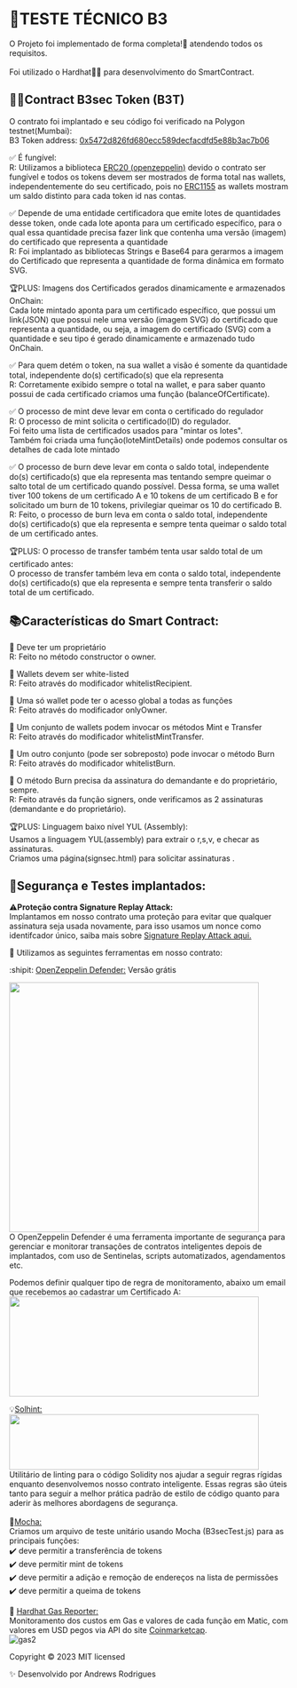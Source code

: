 # 📝TESTE TÉCNICO B3

O Projeto foi implementado de forma completa!🎉 atendendo todos os requisitos.  <br><br/>
Foi utilizado o Hardhat👷‍♂️ para desenvolvimento do SmartContract.<br/>

## 👨‍💻Contract B3sec Token (B3T)
O contrato foi implantado e seu código foi verificado na Polygon testnet(Mumbai):<br/>
B3 Token address: [0x5472d826fd680ecc589decfacdfd5e88b3ac7b06](https://mumbai.polygonscan.com/address/0x5472d826fd680ecc589decfacdfd5e88b3ac7b06)
<br/>

✅ É fungível: <br/>
 R: Utilizamos a biblioteca [ERC20 (openzeppelin)](https://docs.openzeppelin.com/contracts/3.x/erc20) devido o contrato ser fungível e todos os tokens devem ser mostrados de forma total nas wallets, independentemente do seu certificado, pois no [ERC1155](https://docs.openzeppelin.com/contracts/3.x/erc1155) as wallets mostram um saldo distinto para cada token id nas contas.<br/>


✅ Depende de uma entidade certificadora  que emite lotes de quantidades desse token, onde cada lote aponta para um certificado específico, para o qual essa quantidade precisa fazer link que contenha uma versão (imagem) do certificado que representa a quantidade<br/>
R: Foi implantado as bibliotecas Strings e Base64 para gerarmos a imagem do Certificado que representa a quantidade de forma dinâmica em formato SVG.<br/>

🏆PLUS: Imagens dos Certificados gerados dinamicamente e armazenados OnChain:<br/>
Cada lote mintado aponta para um certificado específico, que possui um link(JSON) que possui nele uma versão (imagem SVG) do certificado que representa a quantidade, ou seja, a imagem do certificado (SVG) com a quantidade e seu tipo é gerado dinamicamente e armazenado tudo OnChain.

✅ Para quem detém o token, na sua wallet a visão é somente da quantidade total, independente do(s) certificado(s) que ela representa<br/>
R: Corretamente exibido sempre o total na wallet, e para saber quanto possui de cada certificado criamos uma função (balanceOfCertificate).

✅ O processo de mint deve levar em conta o certificado do regulador<br/>
R: O processo de mint solicita o certificado(ID) do regulador.<br/>
Foi feito uma lista de certificados usados para "mintar os lotes".<br/>
Também foi criada uma função(loteMintDetails) onde podemos consultar os detalhes de cada lote mintado</br>

✅ O processo de burn deve levar em conta o saldo total, independente do(s) certificado(s) que ela representa mas tentando sempre queimar o salto total de um certificado quando possível. Dessa forma, se uma wallet tiver 100 tokens de um certificado A e 10 tokens de um certificado B e for solicitado um burn de 10 tokens, privilegiar queimar os 10 do certificado B.<br/>
R: Feito, o processo de burn leva em conta o saldo total, independente do(s) certificado(s) que ela representa e sempre tenta queimar o saldo total de um certificado antes.<br/>

🏆PLUS: O processo de transfer também tenta usar saldo total de um certificado antes:<br/>
O processo de transfer também leva em conta o saldo total, independente do(s) certificado(s) que ela representa e sempre tenta transferir o saldo total de um certificado.<br/>

## 📚Características do Smart Contract:<br/>

🔹 Deve ter um proprietário<br/>
 R: Feito no método constructor o owner.<br/>

🔹 Wallets devem ser white-listed<br/>
 R: Feito através do modificador whitelistRecipient. <br/>

🔹 Uma só wallet pode ter o acesso global a todas as funções<br/>
 R: Feito através do modificador onlyOwner.<br/>

🔹 Um conjunto de wallets podem invocar os métodos Mint e Transfer<br/>
 R: Feito através do modificador whitelistMintTransfer. <br/>

🔹 Um outro conjunto (pode ser sobreposto) pode invocar o método Burn<br/>
 R: Feito através do modificador whitelistBurn. <br/>

🔹 O método Burn precisa da assinatura do demandante e do proprietário, sempre.<br/>
 R: Feito através da função signers, onde verificamos as 2 assinaturas (demandante e do proprietário).<br/>

 🏆PLUS: Linguagem baixo nível YUL (Assembly):<br/>
Usamos a linguagem YUL(assembly) para extrair o r,s,v, e checar as assinaturas. <br/>Criamos uma página(signsec.html) para solicitar assinaturas .
 
## 🚨Segurança e Testes implantados:<br/>

⚠️**Proteção contra Signature Replay Attack:**</BR>
Implantamos em nosso contrato uma proteção para evitar que qualquer assinatura seja usada novamente, para isso usamos um nonce como identifcador único, saiba mais sobre [Signature Replay Attack aqui.](https://celo.academy/t/solidity-vulnerabilities-signature-replay-attack/181)<br>

🔨 Utilizamos as seguintes ferramentas em nosso contrato:<br>

:shipit: [OpenZeppelin Defender:](https://www.openzeppelin.com/defender) Versão grátis<br/>

<img src="https://github.com/Andrewsnobre/b4/assets/11564122/c40cb1b4-bf04-4794-939a-c72ba03cb263" width="450" >

<br>
O OpenZeppelin Defender é uma ferramenta importante de segurança para gerenciar e monitorar transações de contratos inteligentes depois de implantados, com uso de Sentinelas, scripts automatizados, agendamentos etc.<br> 

Podemos definir qualquer tipo de regra de monitoramento, abaixo um email que recebemos ao cadastrar um Certificado A:<br><img src="https://github.com/Andrewsnobre/b4/assets/11564122/dead9819-37bd-4e4d-b62b-6ed1b828edd7" width="450" height="180">



💡[Solhint:](https://protofire.github.io/solhint/)<br/>
<img src="https://github.com/Andrewsnobre/b4/assets/11564122/8a1909da-9487-4635-8640-e24203f42ea3" width="450" height="100">
<br>
Utilitário de linting para o código Solidity nos ajudar a seguir regras rígidas enquanto desenvolvemos nosso contrato inteligente. Essas regras são úteis tanto para seguir a melhor prática padrão de estilo de código quanto para aderir às melhores abordagens de segurança.<br/><br/>
🚦[Mocha:](https://mochajs.org/)<br/>
Criamos um arquivo de teste unitário usando Mocha (B3secTest.js) para as principais funções:<br/>
    ✔️ deve permitir a transferência de tokens<br/>
    ✔️ deve permitir  mint de tokens<br/>
    ✔️ deve permitir a adição e remoção de endereços na lista de permissões<br/>
    ✔️ deve permitir a queima de tokens<br/>
    
   💸 [Hardhat Gas Reporter:](https://www.npmjs.com/package/hardhat-gas-reporter)<br>
    Monitoramento dos custos em Gas e valores de cada função em Matic, com valores em USD pegos via API do site [Coinmarketcap](https://coinmarketcap.com). 
<br>
![gas2](https://github.com/Andrewsnobre/b4/assets/11564122/9053f76d-86b1-4627-aada-4563b005faaa)    
       

Copyright © 2023
MIT licensed

✨ Desenvolvido por Andrews Rodrigues
